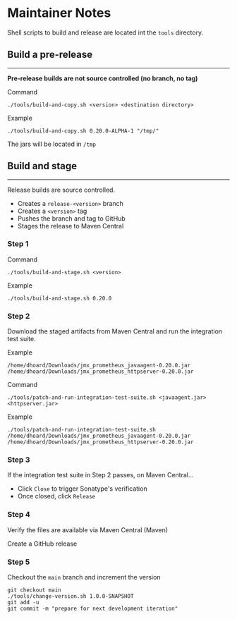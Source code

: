 # Maintainer Notes

Shell scripts to build and release are located int the `tools` directory.

## Build a pre-release
___

**Pre-release builds are not source controlled (no branch, no tag)**

Command

```shell
./tools/build-and-copy.sh <version> <destination directory>
```

Example

```shell
./tools/build-and-copy.sh 0.20.0-ALPHA-1 "/tmp/"
```

The jars will be located in `/tmp`

## Build and stage 
___

Release builds are source controlled.

- Creates a `release-<version>` branch
- Creates a `<version>` tag
- Pushes the branch and tag to GitHub
- Stages the release to Maven Central

### Step 1

Command

```shell
./tools/build-and-stage.sh <version>
```

Example

```shell
./tools/build-and-stage.sh 0.20.0
```

### Step 2

Download the staged artifacts from Maven Central and run the integration test suite.

Example

```shell
/home/dhoard/Downloads/jmx_prometheus_javaagent-0.20.0.jar
/home/dhoard/Downloads/jmx_prometheus_httpserver-0.20.0.jar
```

Command

```shell
./tools/patch-and-run-integration-test-suite.sh <javaagent.jar> <httpserver.jar>
```

Example

```shell
./tools/patch-and-run-integration-test-suite.sh /home/dhoard/Downloads/jmx_prometheus_javaagent-0.20.0.jar /home/dhoard/Downloads/jmx_prometheus_httpserver-0.20.0.jar
```

### Step 3

If the integration test suite in Step 2 passes, on Maven Central...

- Click `Close` to trigger Sonatype's verification
- Once closed, click `Release`


### Step 4

Verify the files are available via Maven Central (Maven)

Create a GitHub release

### Step 5

Checkout the `main` branch and increment the version

```shell
git checkout main
./tools/change-version.sh 1.0.0-SNAPSHOT
git add -u
git commit -m "prepare for next development iteration"
```
